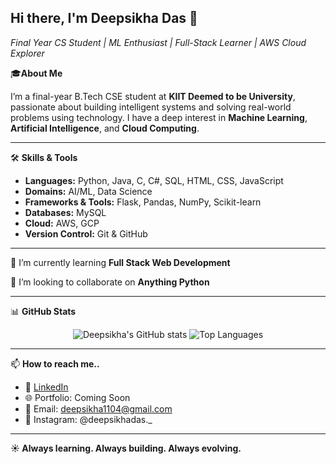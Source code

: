 ## Hi there, I'm Deepsikha Das 👋
<p align="left">
  <em>Final Year CS Student | ML Enthusiast | Full-Stack Learner | AWS Cloud Explorer</em>
</p>

🎓**About Me**

I’m a final-year B.Tech CSE student at **KIIT Deemed to be University**, passionate about building intelligent systems and solving real-world problems using technology. I have a deep interest in **Machine Learning**, **Artificial Intelligence**, and **Cloud Computing**.

---

🛠️ **Skills & Tools**  
- **Languages:** Python, Java, C, C#, SQL, HTML, CSS, JavaScript  
- **Domains:** AI/ML, Data Science
- **Frameworks & Tools:** Flask, Pandas, NumPy, Scikit-learn 
- **Databases:** MySQL
- **Cloud:** AWS, GCP  
- **Version Control:** Git & GitHub
---

🌱 I’m currently learning **Full Stack Web Development**

 👯 I’m looking to collaborate on **Anything Python**

---

📊 **GitHub Stats**

<p align="center">
  <img src="https://github-readme-stats.vercel.app/api?username=deepsikhadas05&show_icons=true&theme=radical" alt="Deepsikha's GitHub stats" />
  <img src="https://github-readme-stats.vercel.app/api/top-langs/?username=deepsikhadas05&layout=compact&theme=radical" alt="Top Languages" />
</p>

---


📫 **How to reach me..**
- 💼 [LinkedIn](https://www.linkedin.com/in/deepsikha-das-347976253)
- 🌐 Portfolio: Coming Soon
- 📧 Email: deepsikha1104@gmail.com
- 📱 Instagram: @deepsikhadas._

---
**☀️ Always learning. Always building. Always evolving.**
